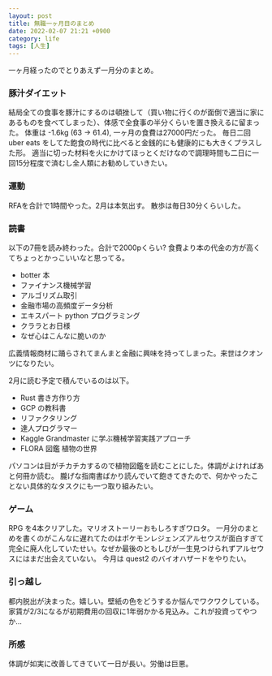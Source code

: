 ```yaml
---
layout: post
title: 無職一ヶ月目のまとめ
date: 2022-02-07 21:21 +0900
category: life
tags: [人生]
---
```


一ヶ月経ったのでとりあえず一月分のまとめ。

### 豚汁ダイエット

結局全ての食事を豚汁にするのは頓挫して（買い物に行くのが面倒で適当に家にあるものを食べてしまった）、体感で全食事の半分くらいを置き換えるに留まった。
体重は -1.6kg (63 -> 61.4), 一ヶ月の食費は27000円だった。
毎日二回 uber eats をしてた飽食の時代に比べると金銭的にも健康的にも大きくプラスした形。
適当に切った材料を火にかけてほっとくだけなので調理時間も二日に一回15分程度で済むし全人類にお勧めしていきたい。

### 運動

RFAを合計で1時間やった。2月は本気出す。
散歩は毎日30分くらいした。

### 読書

以下の7冊を読み終わった。合計で2000pくらい?
食費より本の代金の方が高くてちょっとかっこいいなと思ってる。

- botter 本
- ファイナンス機械学習
- アルゴリズム取引
- 金融市場の高頻度データ分析
- エキスパート python プログラミング
- クララとお日様
- なぜ心はこんなに脆いのか

広義情報商材に踊らされてまんまと金融に興味を持ってしまった。来世はクオンツになりたい。

2月に読む予定で積んでいるのは以下。

- Rust 書き方作り方
- GCP の教科書
- リファクタリング
- 達人プログラマー
- Kaggle Grandmaster に学ぶ機械学習実践アプローチ
- FLORA 図鑑 植物の世界

パソコンは目がチカチカするので植物図鑑を読むことにした。体調がよければあと何冊か読む。
朧げな指南書ばかり読んでいて飽きてきたので、何かやったことない具体的なタスクにも一つ取り組みたい。

### ゲーム

RPG を4本クリアした。マリオストーリーおもしろすぎワロタ。
一月分のまとめを書くのがこんなに遅れてたのはポケモンレジェンズアルセウスが面白すぎて完全に廃人化していたせい。なぜか最後のともしびが一生見つけられずアルセウスにはまだ出会えていない。
今月は quest2 のバイオハザードをやりたい。

### 引っ越し

都内脱出が決まった。嬉しい。壁紙の色をどうするか悩んでワクワクしている。
家賃が2/3になるが初期費用の回収に1年弱かかる見込み。これが投資ってやつか...

### 所感

体調が如実に改善してきていて一日が長い。労働は巨悪。
